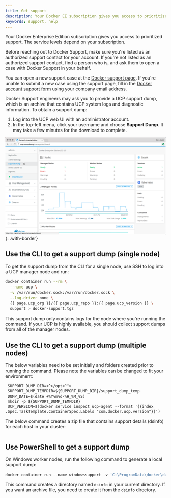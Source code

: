```yaml
---
title: Get support
description: Your Docker EE subscription gives you access to prioritized support. You can file tickets via email or the support portal.
keywords: support, help
---
```


Your Docker Enterprise Edition subscription gives you access to prioritized
support. The service levels depend on your subscription.

Before reaching out to Docker Support, make sure you're listed as an authorized
support contact for your account. If you're not listed as an authorized
support contact, find a person who is, and ask them to open a case with
Docker Support in your behalf.

You can open a new support case at the [Docker support page](https://support.docker.com/).
If you're unable to submit a new case using the support page, fill in the
[Docker account support form](https://success.docker.com/support) using your
company email address.

Docker Support engineers may ask you to provide a UCP support dump, which is an
archive that contains UCP system logs and diagnostic information. To obtain a
support dump:

1. Log into the UCP web UI with an administrator account.
2. In the top-left menu, click your username and choose
   **Support Dump**. It may take a few minutes for the download to complete.

![](images/get-support-1.png){: .with-border}

## Use the CLI to get a support dump (single node)

To get the support dump from the CLI for a single node, use SSH to log into a UCP manager node
and run:

```bash
docker container run --rm \
  --name ucp \
  -v /var/run/docker.sock:/var/run/docker.sock \
  --log-driver none \
  {{ page.ucp_org }}/{{ page.ucp_repo }}:{{ page.ucp_version }} \
  support > docker-support.tgz
```

This support dump only contains logs for the node where you're running the
command. If your UCP is highly available, you should collect support dumps
from all of the manager nodes.

## Use the CLI to get a support dump (multiple nodes)

The below variables need to be set initially and folders created prior to running the command. Please note the variables can be changed to fit your environment:

``` 
 SUPPORT_DUMP_DIR=<^>/opt<^^>
 SUPPORT_DUMP_TEMPDIR=${SUPPORT_DUMP_DIR}/support_dump_temp
 DUMP_DATE=$(date +%Y%m%d-%H_%M_%S)
 mkdir -p ${SUPPORT_DUMP_TEMPDIR}
 UCP_VERSION=$(docker service inspect ucp-agent --format '{{index .Spec.TaskTemplate.ContainerSpec.Labels "com.docker.ucp.version"}}')
```
The below command creates a zip file that contains support details (dsinfo) for each host in your cluster:

```$ for node in $(docker node ls --format '{{if eq .Status "Ready"}}{{.Hostname}}{{end}}'); do echo timing support dump on $node; time docker container run --rm -e constraint:node==$node -v /boot:/boot -v /proc/:/host/proc:ro -v /var/run/docker.sock:/var/run/docker.sock -v /var/run/docker.pid:/var/run/docker.pid:ro -v /var/run/docker:/var/run/docker -v /var/lib/docker:/var/lib/docker -v /var/log:/var/log -v /etc:/etc:ro --privileged --pid=host --network=host --log-driver=json-file docker/ucp-dsinfo:${UCP_VERSION} > ${SUPPORT_DUMP_TEMPDIR}/support_dump_${node}.tgz; mkdir ${SUPPORT_DUMP_TEMPDIR}/${node}; tar -xf ${SUPPORT_DUMP_TEMPDIR}/support_dump_${node}.tgz -C ${SUPPORT_DUMP_TEMPDIR}/${node}; rm -f ${SUPPORT_DUMP_TEMPDIR}/support_dump_${node}.tgz; cd ${SUPPORT_DUMP_TEMPDIR} ; zip -q -r ${SUPPORT_DUMP_DIR}/docker-support-${DUMP_DATE}.zip . *; cd ..; done
```

## Use PowerShell to get a support dump

On Windows worker nodes, run the following command to generate a local support dump:

```powershell
docker container run --name windowssupport -v 'C:\ProgramData\docker\daemoncerts:C:\ProgramData\docker\daemoncerts' -v 'C:\Windows\system32\winevt\logs:C:\eventlogs:ro' {{ page.ucp_org }}/ucp-dsinfo-win:{{ page.ucp_version }}; docker cp windowssupport:'C:\dsinfo' .; docker rm -f windowssupport
```

This command creates a directory named `dsinfo` in your current directory.
If you want an archive file, you need to create it from the `dsinfo` directory.

